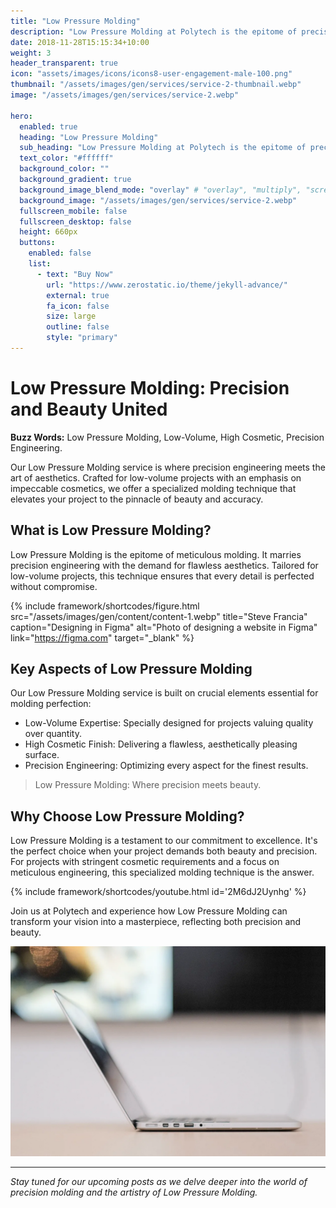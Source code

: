 ```yaml
---
title: "Low Pressure Molding"
description: "Low Pressure Molding at Polytech is the epitome of precision engineering and beauty, specially crafted for low-volume projects where every detail counts."
date: 2018-11-28T15:15:34+10:00
weight: 3
header_transparent: true
icon: "assets/images/icons/icons8-user-engagement-male-100.png"
thumbnail: "/assets/images/gen/services/service-2-thumbnail.webp"
image: "/assets/images/gen/services/service-2.webp"

hero:
  enabled: true
  heading: "Low Pressure Molding"
  sub_heading: "Low Pressure Molding at Polytech is the epitome of precision engineering and beauty, specially crafted for low-volume projects where every detail counts."
  text_color: "#ffffff"
  background_color: ""
  background_gradient: true
  background_image_blend_mode: "overlay" # "overlay", "multiply", "screen"
  background_image: "/assets/images/gen/services/service-2.webp"
  fullscreen_mobile: false
  fullscreen_desktop: false
  height: 660px
  buttons:
    enabled: false
    list:
      - text: "Buy Now"
        url: "https://www.zerostatic.io/theme/jekyll-advance/"
        external: true
        fa_icon: false
        size: large
        outline: false
        style: "primary"
---
```


# Low Pressure Molding: Precision and Beauty United

**Buzz Words:** Low Pressure Molding, Low-Volume, High Cosmetic, Precision Engineering.

Our Low Pressure Molding service is where precision engineering meets the art of aesthetics. Crafted for low-volume projects with an emphasis on impeccable cosmetics, we offer a specialized molding technique that elevates your project to the pinnacle of beauty and accuracy.

## What is Low Pressure Molding?

Low Pressure Molding is the epitome of meticulous molding. It marries precision engineering with the demand for flawless aesthetics. Tailored for low-volume projects, this technique ensures that every detail is perfected without compromise.

{% include framework/shortcodes/figure.html src="/assets/images/gen/content/content-1.webp" title="Steve Francia" caption="Designing in Figma" alt="Photo of designing a website in Figma" link="https://figma.com" target="_blank" %}

## Key Aspects of Low Pressure Molding

Our Low Pressure Molding service is built on crucial elements essential for molding perfection:

- Low-Volume Expertise: Specially designed for projects valuing quality over quantity.
- High Cosmetic Finish: Delivering a flawless, aesthetically pleasing surface.
- Precision Engineering: Optimizing every aspect for the finest results.

> Low Pressure Molding: Where precision meets beauty.

## Why Choose Low Pressure Molding?

Low Pressure Molding is a testament to our commitment to excellence. It's the perfect choice when your project demands both beauty and precision. For projects with stringent cosmetic requirements and a focus on meticulous engineering, this specialized molding technique is the answer.

{% include framework/shortcodes/youtube.html id='2M6dJ2Uynhg' %}

Join us at Polytech and experience how Low Pressure Molding can transform your vision into a masterpiece, reflecting both precision and beauty.

![Design In Figma](/assets/images/gen/content/content-2.webp)

---

*Stay tuned for our upcoming posts as we delve deeper into the world of precision molding and the artistry of Low Pressure Molding.*
